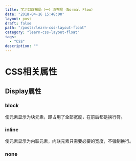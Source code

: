 ```yaml
---
title: 学习CSS布局（一）流布局（Normal Flow）
date: "2018-04-16 15:48:00"
layout: post
draft: false
path: "/posts/learn-css-layout-float"
category: "learn-css-layout-float"
tags:
  - "CSS"
description: ""
---
```


# CSS相关属性

## Display属性
### block 
使元素显示为块元素，即占用了全部宽度，在前后都是换行符。
### inline 
使元素显示为内联元素，内联元素只需要必要的宽度，不强制换行。
### none 

<script async src="//jsfiddle.net/windprog/apyLj23g/3/embed/html,js,css,result/"></script>
